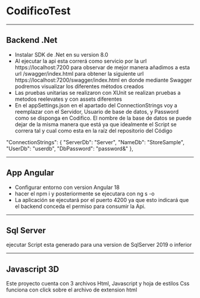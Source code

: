# CodificoTest
-----------------------------------------------------------------------------------------------------------------------------------------------------------------------
Backend .Net
-----------------------------------------------------------------------------------------------------------------------------------------------------------------------
- Instalar SDK de .Net en su version 8.0
- Al ejecutar la api esta correrá como servicio por la url https://localhost:7200 para observar de mejor manera añadimos a esta url /swagger/index.html para obtener
  la siguiente url https://localhost:7200/swagger/index.html en donde mediante Swagger podremos visualizar los diferentes métodos creados
- Las pruebas unitarias se realizaron con XUnit se realizan pruebas a metodos reelevates y con assets diferentes
- En el appSettings.json en el apartado del ConnectionStrings voy a reemplazar con el Servidor, Usuario de base de datos, y Password como se disponga en Codifico.
  El nombre de la base de datos se puede dejar de la misma manera que está ya que idealmente el Script se correra tal y cual como esta en la raíz del repositorio
  del Código

"ConnectionStrings": {
  "ServerDb": "Server",
  "NameDb": "StoreSample",
  "UserDb": "userdb",
  "DbPassword": "password&"
},


-----------------------------------------------------------------------------------------------------------------------------------------------------------------------
App Angular
-----------------------------------------------------------------------------------------------------------------------------------------------------------------------
- Configurar entorno con version Angular 18
- hacer el npm i y posteriormente se ejecutara con ng s -o
- La aplicación se ejecutará por el puerto 4200 ya que esto indicará que el backend conceda el permiso para consumir la Api.


-----------------------------------------------------------------------------------------------------------------------------------------------------------------------
Sql Server
-----------------------------------------------------------------------------------------------------------------------------------------------------------------------
ejecutar Script esta generado para una version de SqlServer 2019 o inferior


-----------------------------------------------------------------------------------------------------------------------------------------------------------------------
Javascript 3D
-----------------------------------------------------------------------------------------------------------------------------------------------------------------------
Este proyecto cuenta con 3 archivos Html, Javascript y hoja de estilos Css funciona con click sobre el archivo de extension html
